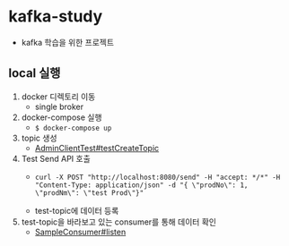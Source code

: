 # kafka-study
- kafka 학습을 위한 프로젝트

## local 실행
1. docker 디렉토리 이동
    - single broker
2. docker-compose 실행 
    - ``` $ docker-compose up ```
3. topic 생성
    - [AdminClientTest#testCreateTopic](./src/test/java/com/kafkastudy/AdminClientTest.java)
4. Test Send API 호출
    - ```
      curl -X POST "http://localhost:8080/send" -H "accept: */*" -H "Content-Type: application/json" -d "{ \"prodNo\": 1, \"prodNm\": \"test Prod\"}"
      ```
    - test-topic에 데이터 등록
5. test-topic을 바라보고 있는 consumer를 통해 데이터 확인
    - [SampleConsumer#listen](./src/main/java/com/kafkastudy/consumer/SampleConsumer.java)


